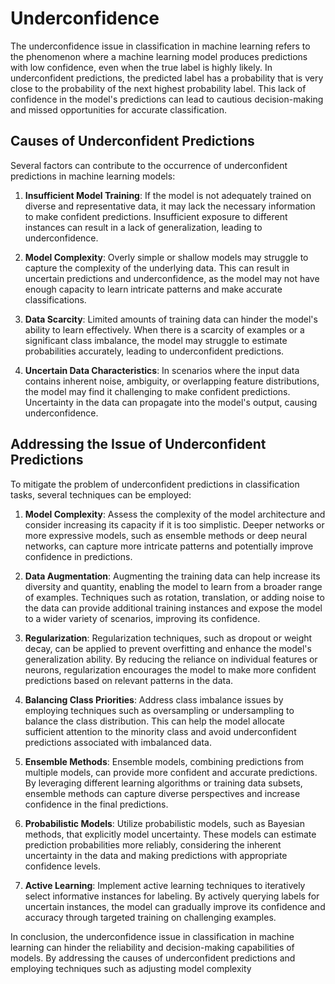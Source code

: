 # Underconfidence

The underconfidence issue in classification in machine learning refers to the phenomenon where a machine learning model produces predictions with low confidence, even when the true label is highly likely. In underconfident predictions, the predicted label has a probability that is very close to the probability of the next highest probability label. This lack of confidence in the model's predictions can lead to cautious decision-making and missed opportunities for accurate classification.

## Causes of Underconfident Predictions

Several factors can contribute to the occurrence of underconfident predictions in machine learning models:

1. **Insufficient Model Training**: If the model is not adequately trained on diverse and representative data, it may lack the necessary information to make confident predictions. Insufficient exposure to different instances can result in a lack of generalization, leading to underconfidence.

2. **Model Complexity**: Overly simple or shallow models may struggle to capture the complexity of the underlying data. This can result in uncertain predictions and underconfidence, as the model may not have enough capacity to learn intricate patterns and make accurate classifications.

3. **Data Scarcity**: Limited amounts of training data can hinder the model's ability to learn effectively. When there is a scarcity of examples or a significant class imbalance, the model may struggle to estimate probabilities accurately, leading to underconfident predictions.

4. **Uncertain Data Characteristics**: In scenarios where the input data contains inherent noise, ambiguity, or overlapping feature distributions, the model may find it challenging to make confident predictions. Uncertainty in the data can propagate into the model's output, causing underconfidence.

## Addressing the Issue of Underconfident Predictions

To mitigate the problem of underconfident predictions in classification tasks, several techniques can be employed:

1. **Model Complexity**: Assess the complexity of the model architecture and consider increasing its capacity if it is too simplistic. Deeper networks or more expressive models, such as ensemble methods or deep neural networks, can capture more intricate patterns and potentially improve confidence in predictions.

2. **Data Augmentation**: Augmenting the training data can help increase its diversity and quantity, enabling the model to learn from a broader range of examples. Techniques such as rotation, translation, or adding noise to the data can provide additional training instances and expose the model to a wider variety of scenarios, improving its confidence.

3. **Regularization**: Regularization techniques, such as dropout or weight decay, can be applied to prevent overfitting and enhance the model's generalization ability. By reducing the reliance on individual features or neurons, regularization encourages the model to make more confident predictions based on relevant patterns in the data.

4. **Balancing Class Priorities**: Address class imbalance issues by employing techniques such as oversampling or undersampling to balance the class distribution. This can help the model allocate sufficient attention to the minority class and avoid underconfident predictions associated with imbalanced data.

5. **Ensemble Methods**: Ensemble models, combining predictions from multiple models, can provide more confident and accurate predictions. By leveraging different learning algorithms or training data subsets, ensemble methods can capture diverse perspectives and increase confidence in the final predictions.

6. **Probabilistic Models**: Utilize probabilistic models, such as Bayesian methods, that explicitly model uncertainty. These models can estimate prediction probabilities more reliably, considering the inherent uncertainty in the data and making predictions with appropriate confidence levels.

7. **Active Learning**: Implement active learning techniques to iteratively select informative instances for labeling. By actively querying labels for uncertain instances, the model can gradually improve its confidence and accuracy through targeted training on challenging examples.

In conclusion, the underconfidence issue in classification in machine learning can hinder the reliability and decision-making capabilities of models. By addressing the causes of underconfident predictions and employing techniques such as adjusting model complexity
